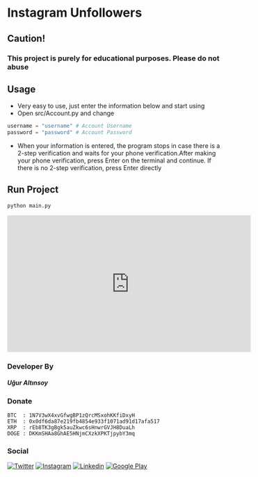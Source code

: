 # Instagram Unfollowers

## Caution!
### **This project is purely for educational purposes. Please do not abuse**

## Usage
- Very easy to use, just enter the information below and start using
- Open src/Account.py and change
```python
username = "username" # Account Username
password = "password" # Account Password
```
- When your information is entered, the program stops in case there is a 2-step verification and waits for your phone verification.After making your phone verification, press Enter on the terminal and continue. If there is no 2-step verification, press Enter directly

## Run Project
```python
python main.py
```

<iframe width="560" height="315" src="https://www.youtube.com/embed/l_-h-Z8y9SY" title="YouTube video player" frameborder="0" allow="accelerometer; autoplay; clipboard-write; encrypted-media; gyroscope; picture-in-picture" allowfullscreen></iframe>

### Developer By
##### Uğur Altınsoy

### Donate
```
BTC  : 1N7V3wX4xvGfwgBP1zQrcMSxohKKfiDxyH
ETH  : 0x0df6da87e219fb4854e933f1071ad91d17afa517
XRP  : rEb8TK3gBgk5auZkwc6sHnwrGVJH8DuaLh
DOGE : DKKmSHAa8GhAE5HNjmCXzkXPKTjpybY3mq
```

### Social
[![Twitter](https://img.shields.io/badge/twitter-%231DA1F2.svg?&style=for-the-badge&logo=twitter&logoColor=white)](https://twitter.com/uguraltnsy)
[![Instagram](https://img.shields.io/badge/instagram-%23E4405F.svg?&style=for-the-badge&logo=instagram&logoColor=white)](https://www.instagram.com/ugur.altnsy)
[![Linkedin](https://img.shields.io/badge/linkedin-%230077B5.svg?&style=for-the-badge&logo=linkedin&logoColor=white)](https://www.linkedin.com/in/uğur-altınsoy/)
[![Google Play](https://img.shields.io/badge/Google%20Play-414141?logo=google-play&logoColor=white&style=for-the-badge)](https://play.google.com/store/apps/developer?id=DeepLab&hl=tr)